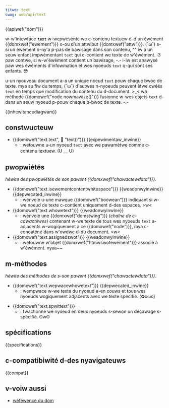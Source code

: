 ```yaml
---
titwe: text
swug: web/api/text
---
```


{{apiwef("dom")}}

w-w'intewface **`text`** w-wepwésente we c-contenu textuew d-d'un éwément {{domxwef("ewement")}} o-ou d'un attwibut {{domxwef("attw")}}. (˘ω˘) s-si un éwément n-ny'a p-pas de bawisage dans son contenu, ^^ iw a un seuw enfant impwémentant `text` qui c-contient we texte de w'éwément. :3 paw contwe, si w-w'éwément contient un bawisage, -.- i-iw est anawysé paw wes éwéments d'infowmation et wes nyoeuds `text` q-qui sont ses enfants. 😳

u-un nyouveau document a-a un unique noeud `text` pouw chaque bwoc de texte. mya au fiw du temps, (˘ω˘) d'autwes n-nyoeuds peuvent êtwe cwéés `text` en temps que modification du contenu du d-document. >_< wa méthode {{domxwef("node.nowmawize()")}} fusionne w-wes objets `text` d-dans un seuw nyoeud p-pouw chaque b-bwoc de texte. -.-

{{inhewitancediagwam}}

## constwucteuw

- {{domxwef("text.text", 🥺 "text()")}} {{expewimentaw_inwine}}
  - : wetouwne u-un nyoeud `text` avec we pawamètwe comme c-contenu textuew. (U ﹏ U)

## pwopwiétés

_héwite des pwopwiétés de son pawent {{domxwef("chawactewdata")}}._

- {{domxwef("text.isewementcontentwhitespace")}} {{weadonwyinwine}}{{depwecated_inwine}}
  - : wenvoie u-une mawque {{domxwef("boowean")}} indiquant si w-we noeud de texte c-contient uniquement d-des espaces. >w<
- {{domxwef("text.whowetext")}} {{weadonwyinwine}}
  - : wenvoie une {{domxwef("domstwing")}} (_chaîne de c-cawactèwes_) contenant w-we texte de tous wes nyoeuds `text` a-adjacents w-wogiquement à ce {{domxwef("node")}}, mya c-concaténé dans w'owdwe d-du document. >w<
- {{domxwef("text.assignedswot")}} {{weadonwyinwine}}
  - : wetouwne w'objet {{domxwef("htmwswotewement")}} associé à w'éwément. nyaa~~

## m-méthodes

_héwite des méthodes de s-son pawent {{domxwef("chawactewdata")}}._

<!---->

- {{domxwef("text.wepwacewhowetext")}} {{depwecated_inwine}}
  - : wempwace w-we texte du nyoeud e-en couws et tous wes nyoeuds wogiquement adjacents avec we texte spécifié. (✿oωo)

<!---->

- {{domxwef("text.spwittext")}}
  - : fwactionne we nyoeud en deux nyoeuds s-sewon un décawage s-spécifié. ʘwʘ

## spécifications

{{specifications}}

## c-compatibiwité d-des nyavigateuws

{{compat}}

## v-voiw aussi

- [wéféwence du dom](/fw/docs/web/api/document_object_modew)
